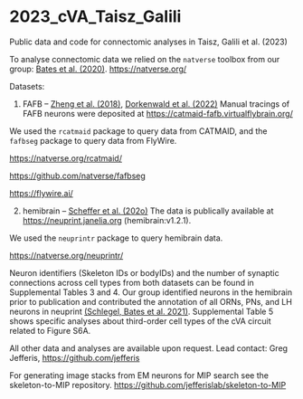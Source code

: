 # 2023_cVA_Taisz_Galili
Public data and code for connectomic analyses in Taisz, Galili et al. (2023)

To analyse connectomic data we relied on the `natverse` toolbox from our group: [Bates et al. (2020)](https://doi.org/10.7554/eLife.53350).
https://natverse.org/

Datasets:
1. FAFB – [Zheng et al. (2018)](https://doi.org/10.1016/j.cell.2018.06.019), [Dorkenwald et al. (2022)](https://doi.org/10.1038/s41592-021-01330-0)
Manual tracings of FAFB neurons were deposited at https://catmaid-fafb.virtualflybrain.org/

We used the `rcatmaid` package to query data from CATMAID, and the `fafbseg` package to query data from FlyWire.

https://natverse.org/rcatmaid/

https://github.com/natverse/fafbseg

https://flywire.ai/

2. hemibrain – [Scheffer et al. (202o)](https://doi.org/10.7554/eLife.57443)
The data is publically available at https://neuprint.janelia.org (hemibrain:v1.2.1).

We used the `neuprintr` package to query hemibrain data.

https://natverse.org/neuprintr/

Neuron identifiers (Skeleton IDs or bodyIDs) and the number of synaptic connections across cell types from both datasets can be found in Supplemental Tables 3 and 4. Our group identified neurons in the hemibrain prior to publication and contributed the annotation of all ORNs, PNs, and LH neurons in neuprint [(Schlegel, Bates et al. 2021)](https://doi.org/10.7554/eLife.66018).
Supplemental Table 5 shows specific analyses about third-order cell types of the cVA circuit related to Figure S6A.

All other data and analyses are available upon request. Lead contact: Greg Jefferis, https://github.com/jefferis

For generating image stacks from EM neurons for MIP search see the skeleton-to-MIP repository.
https://github.com/jefferislab/skeleton-to-MIP
